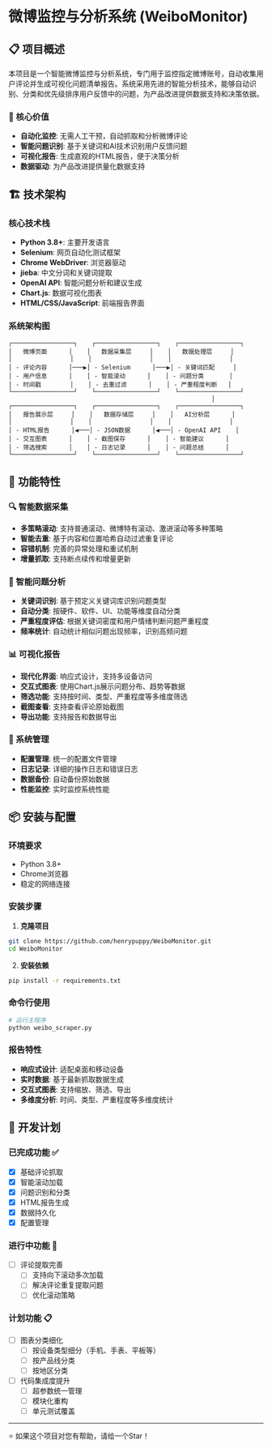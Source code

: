 # 微博监控与分析系统 (WeiboMonitor)

## 📋 项目概述

本项目是一个智能微博监控与分析系统，专门用于监控指定微博账号，自动收集用户评论并生成可视化问题清单报告。系统采用先进的智能分析技术，能够自动识别、分类和优先级排序用户反馈中的问题，为产品改进提供数据支持和决策依据。

### 🎯 核心价值
- **自动化监控**: 无需人工干预，自动抓取和分析微博评论
- **智能问题识别**: 基于关键词和AI技术识别用户反馈问题
- **可视化报告**: 生成直观的HTML报告，便于决策分析
- **数据驱动**: 为产品改进提供量化数据支持

## 🏗️ 技术架构

### 核心技术栈
- **Python 3.8+**: 主要开发语言
- **Selenium**: 网页自动化测试框架
- **Chrome WebDriver**: 浏览器驱动
- **jieba**: 中文分词和关键词提取
- **OpenAI API**: 智能问题分析和建议生成
- **Chart.js**: 数据可视化图表
- **HTML/CSS/JavaScript**: 前端报告界面

### 系统架构图
```
┌─────────────────┐    ┌─────────────────┐    ┌─────────────────┐
│   微博页面      │    │   数据采集层     │    │   数据处理层     │
│                │    │                │    │                │
│ - 评论内容      │───▶│ - Selenium      │───▶│ - 关键词匹配     │
│ - 用户信息      │    │ - 智能滚动      │    │ - 问题分类       │
│ - 时间戳        │    │ - 去重过滤      │    │ - 严重程度判断   │
└─────────────────┘    └─────────────────┘    └─────────────────┘
                                                        │
┌─────────────────┐    ┌─────────────────┐    ┌─────────────────┐
│   报告展示层     │    │   数据存储层     │    │   AI分析层      │
│                │    │                │    │                │
│ - HTML报告      │◀───│ - JSON数据      │◀───│ - OpenAI API    │
│ - 交互图表      │    │ - 截图保存      │    │ - 智能建议      │
│ - 筛选搜索      │    │ - 日志记录      │    │ - 问题总结      │
└─────────────────┘    └─────────────────┘    └─────────────────┘
```

## 🚀 功能特性

### 🔍 智能数据采集
- **多策略滚动**: 支持普通滚动、微博特有滚动、激进滚动等多种策略
- **智能去重**: 基于内容和位置哈希自动过滤重复评论
- **容错机制**: 完善的异常处理和重试机制
- **增量抓取**: 支持断点续传和增量更新

### 🤖 智能问题分析
- **关键词识别**: 基于预定义关键词库识别问题类型
- **自动分类**: 按硬件、软件、UI、功能等维度自动分类
- **严重程度评估**: 根据关键词密度和用户情绪判断问题严重程度
- **频率统计**: 自动统计相似问题出现频率，识别高频问题

### 📊 可视化报告
- **现代化界面**: 响应式设计，支持多设备访问
- **交互式图表**: 使用Chart.js展示问题分布、趋势等数据
- **筛选功能**: 支持按时间、类型、严重程度等多维度筛选
- **截图查看**: 支持查看评论原始截图
- **导出功能**: 支持报告和数据导出

### 🔧 系统管理
- **配置管理**: 统一的配置文件管理
- **日志记录**: 详细的操作日志和错误日志
- **数据备份**: 自动备份原始数据
- **性能监控**: 实时监控系统性能

## 📦 安装与配置

### 环境要求
- Python 3.8+
- Chrome浏览器
- 稳定的网络连接

### 安装步骤

1. **克隆项目**
```bash
git clone https://github.com/henrypuppy/WeiboMonitor.git
cd WeiboMonitor
```

2. **安装依赖**
```bash
pip install -r requirements.txt
```



### 命令行使用
```bash
# 运行主程序
python weibo_scraper.py
```


### 报告特性
- **响应式设计**: 适配桌面和移动设备
- **实时数据**: 基于最新抓取数据生成
- **交互式图表**: 支持缩放、筛选、导出
- **多维度分析**: 时间、类型、严重程度等多维度统计


## 🚧 开发计划

### 已完成功能 ✅
- [x] 基础评论抓取
- [x] 智能滚动加载
- [x] 问题识别和分类
- [x] HTML报告生成
- [x] 数据持久化
- [x] 配置管理

### 进行中功能 🔄
- [ ] 评论提取完善
  - [ ] 支持向下滚动多次加载
  - [ ] 解决评论重复提取问题
  - [ ] 优化滚动策略

### 计划功能 📋
- [ ] 图表分类细化
  - [ ] 按设备类型细分（手机、手表、平板等）
  - [ ] 按产品线分类
  - [ ] 按地区分类
- [ ] 代码集成度提升
  - [ ] 超参数统一管理
  - [ ] 模块化重构
  - [ ] 单元测试覆盖

---

⭐ 如果这个项目对您有帮助，请给一个Star！